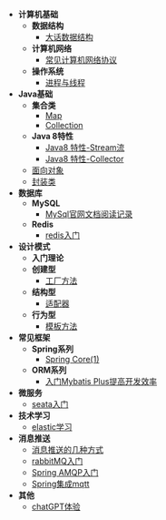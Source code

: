 - **计算机基础**
    - **数据结构**
      - [大话数据结构](401/DHData_struc.md)
    - **计算机网络**
      - [常见计算机网络协议](401/DHData_struc.md)
    - **操作系统**
      - [进程与线程](401/DHData_struc.md)
- **Java基础**
    - **集合类**
      - [Map](jse/java8_stream.md)
      - [Collection](jse/java8_stream.md)
    - **Java 8特性**
      - [Java8 特性-Stream流](jse/java8_stream.md)
      - [Java8 特性-Collector](jse/java8_Collectors.md)
    - [面向对象](jse/object-oriented.md)
    - [封装类](jse/Encapsulation_class.md)
- **数据库**
    - **MySQL**
      - [MySql官网文档阅读记录](mysql/mysql_doc.md)
    - **Redis**
      - [redis入门](database/redis/redis_01.md)
- **设计模式**
    - **入门理论**
    - **创建型**
      - [工厂方法](design-pattern/create/factory-method.md)
    - **结构型**
      - [适配器](design-pattern/structure/adapter_1.md)
    - **行为型**
      - [模板方法](design-pattern/behavior/template_1.md)
- **常见框架**
    - **Spring系列**
        - [Spring Core(1)](framework/spring/spring-core-1.md)
    - **ORM系列**
      - [入门Mybatis Plus提高开发效率](framework/orm/mybatis_plus_01.md)
- **微服务**
    - [seata入门](microservices/seata_01.md)
- **技术学习**
    - [elastic学习](elastic/base_01.md)
- **消息推送**
    - [消息推送的几种方式](message/message_01.md)
    - [rabbitMQ入门](/message/rabbitmq_tutorials.md)
    - [Spring AMQP入门](/message/Spring_AMQP.md)
    - [Spring集成mqtt](/message/spring_mqtt.md)
- **其他**
    - [chatGPT体验](others/chatingWithGPT.md)




